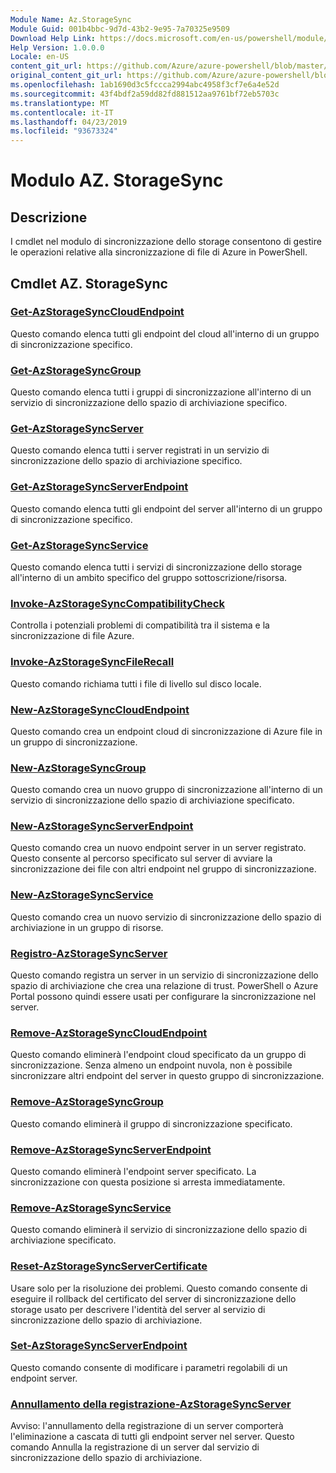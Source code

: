 ```yaml
---
Module Name: Az.StorageSync
Module Guid: 001b4bbc-9d7d-43b2-9e95-7a70325e9509
Download Help Link: https://docs.microsoft.com/en-us/powershell/module/az.storagesync
Help Version: 1.0.0.0
Locale: en-US
content_git_url: https://github.com/Azure/azure-powershell/blob/master/src/StorageSync/StorageSync/help/Az.StorageSync.md
original_content_git_url: https://github.com/Azure/azure-powershell/blob/master/src/StorageSync/StorageSync/help/Az.StorageSync.md
ms.openlocfilehash: 1ab1690d3c5fccca2994abc4958f3cf7e6a4e52d
ms.sourcegitcommit: 43f4bdf2a59dd82fd881512aa9761bf72eb5703c
ms.translationtype: MT
ms.contentlocale: it-IT
ms.lasthandoff: 04/23/2019
ms.locfileid: "93673324"
---
```

# Modulo AZ. StorageSync
## Descrizione
I cmdlet nel modulo di sincronizzazione dello storage consentono di gestire le operazioni relative alla sincronizzazione di file di Azure in PowerShell.

## Cmdlet AZ. StorageSync
### [Get-AzStorageSyncCloudEndpoint](Get-AzStorageSyncCloudEndpoint.md)
Questo comando elenca tutti gli endpoint del cloud all'interno di un gruppo di sincronizzazione specifico.

### [Get-AzStorageSyncGroup](Get-AzStorageSyncGroup.md)
Questo comando elenca tutti i gruppi di sincronizzazione all'interno di un servizio di sincronizzazione dello spazio di archiviazione specifico.

### [Get-AzStorageSyncServer](Get-AzStorageSyncServer.md)
Questo comando elenca tutti i server registrati in un servizio di sincronizzazione dello spazio di archiviazione specifico.

### [Get-AzStorageSyncServerEndpoint](Get-AzStorageSyncServerEndpoint.md)
Questo comando elenca tutti gli endpoint del server all'interno di un gruppo di sincronizzazione specifico.

### [Get-AzStorageSyncService](Get-AzStorageSyncService.md)
Questo comando elenca tutti i servizi di sincronizzazione dello storage all'interno di un ambito specifico del gruppo sottoscrizione/risorsa.

### [Invoke-AzStorageSyncCompatibilityCheck](Invoke-AzStorageSyncCompatibilityCheck.md)
Controlla i potenziali problemi di compatibilità tra il sistema e la sincronizzazione di file Azure.

### [Invoke-AzStorageSyncFileRecall](Invoke-AzStorageSyncFileRecall.md)
Questo comando richiama tutti i file di livello sul disco locale.

### [New-AzStorageSyncCloudEndpoint](New-AzStorageSyncCloudEndpoint.md)
Questo comando crea un endpoint cloud di sincronizzazione di Azure file in un gruppo di sincronizzazione.

### [New-AzStorageSyncGroup](New-AzStorageSyncGroup.md)
Questo comando crea un nuovo gruppo di sincronizzazione all'interno di un servizio di sincronizzazione dello spazio di archiviazione specificato.

### [New-AzStorageSyncServerEndpoint](New-AzStorageSyncServerEndpoint.md)
Questo comando crea un nuovo endpoint server in un server registrato. Questo consente al percorso specificato sul server di avviare la sincronizzazione dei file con altri endpoint nel gruppo di sincronizzazione.

### [New-AzStorageSyncService](New-AzStorageSyncService.md)
Questo comando crea un nuovo servizio di sincronizzazione dello spazio di archiviazione in un gruppo di risorse.

### [Registro-AzStorageSyncServer](Register-AzStorageSyncServer.md)
Questo comando registra un server in un servizio di sincronizzazione dello spazio di archiviazione che crea una relazione di trust. PowerShell o Azure Portal possono quindi essere usati per configurare la sincronizzazione nel server.

### [Remove-AzStorageSyncCloudEndpoint](Remove-AzStorageSyncCloudEndpoint.md)
Questo comando eliminerà l'endpoint cloud specificato da un gruppo di sincronizzazione. Senza almeno un endpoint nuvola, non è possibile sincronizzare altri endpoint del server in questo gruppo di sincronizzazione.

### [Remove-AzStorageSyncGroup](Remove-AzStorageSyncGroup.md)
Questo comando eliminerà il gruppo di sincronizzazione specificato.

### [Remove-AzStorageSyncServerEndpoint](Remove-AzStorageSyncServerEndpoint.md)
Questo comando eliminerà l'endpoint server specificato. La sincronizzazione con questa posizione si arresta immediatamente.

### [Remove-AzStorageSyncService](Remove-AzStorageSyncService.md)
Questo comando eliminerà il servizio di sincronizzazione dello spazio di archiviazione specificato.

### [Reset-AzStorageSyncServerCertificate](Reset-AzStorageSyncServerCertificate.md)
Usare solo per la risoluzione dei problemi. Questo comando consente di eseguire il rollback del certificato del server di sincronizzazione dello storage usato per descrivere l'identità del server al servizio di sincronizzazione dello spazio di archiviazione.

### [Set-AzStorageSyncServerEndpoint](Set-AzStorageSyncServerEndpoint.md)
Questo comando consente di modificare i parametri regolabili di un endpoint server.

### [Annullamento della registrazione-AzStorageSyncServer](Unregister-AzStorageSyncServer.md)
Avviso: l'annullamento della registrazione di un server comporterà l'eliminazione a cascata di tutti gli endpoint server nel server. Questo comando Annulla la registrazione di un server dal servizio di sincronizzazione dello spazio di archiviazione.
